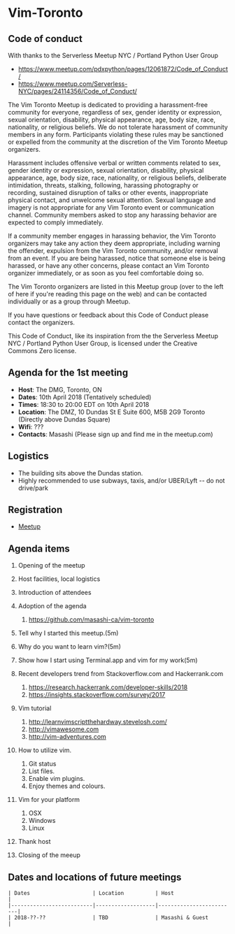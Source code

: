 # Vim-Toronto

## Code of conduct

With thanks to the Serverless Meetup NYC / Portland Python User Group

- https://www.meetup.com/pdxpython/pages/12061872/Code_of_Conduct/
- https://www.meetup.com/Serverless-NYC/pages/24114356/Code_of_Conduct/

The Vim Toronto Meetup is dedicated to providing a harassment-free community for everyone, regardless of sex, gender identity or expression, sexual orientation, disability, physical appearance, age, body size, race, nationality, or religious beliefs. We do not tolerate harassment of community members in any form. Participants violating these rules may be sanctioned or expelled from the community at the discretion of the Vim Toronto Meetup organizers.

Harassment includes offensive verbal or written comments related to sex, gender identity or expression, sexual orientation, disability, physical appearance, age, body size, race, nationality, or religious beliefs, deliberate intimidation, threats, stalking, following, harassing photography or recording, sustained disruption of talks or other events, inappropriate physical contact, and unwelcome sexual attention. Sexual language and imagery is not appropriate for any Vim Toronto event or communication channel. Community members asked to stop any harassing behavior are expected to comply immediately.

If a community member engages in harassing behavior, the Vim Toronto organizers may take any action they deem appropriate, including warning the offender, expulsion from the Vim Toronto community, and/or removal from an event. If you are being harassed, notice that someone else is being harassed, or have any other concerns, please contact an Vim Toronto organizer immediately, or as soon as you feel comfortable doing so.

The Vim Toronto organizers are listed in this Meetup group (over to the left of here if you're reading this page on the web) and can be contacted individually or as a group through Meetup.

If you have questions or feedback about this Code of Conduct please contact the organizers.

This Code of Conduct, like its inspiration from the the Serverless Meetup NYC / Portland Python User Group, is licensed under the Creative Commons Zero license.

## Agenda for the 1st meeting

- **Host**: The DMG, Toronto, ON
- **Dates**: 10th April 2018 (Tentatively scheduled)
- **Times**: 18:30 to 20:00 EDT on 10th April 2018
- **Location**: The DMZ, 10 Dundas St E Suite 600, M5B 2G9 Toronto (Directly above Dundas Square)
- **Wifi**: ???
- **Contacts**: Masashi (Please sign up and find me in the meetup.com)

## Logistics

- The building sits above the Dundas station.
- Highly recommended to use subways, taxis, and/or UBER/Lyft -- do not drive/park

## Registration

- [Meetup](https://www.meetup.com/Toronto-Vim/)

## Agenda items

1. Opening of the meetup
1. Host facilities, local logistics
1. Introduction of attendees
1. Adoption of the agenda
   1. https://github.com/masashi-ca/vim-toronto
1. Tell why I started this meetup.(5m)
1.  Why do you want to learn vim?(5m)
1. Show how I start using Terminal.app and vim for my work(5m)
1. Recent developers trend from Stackoverflow.com and Hackerrank.com
   1. https://research.hackerrank.com/developer-skills/2018
   1. https://insights.stackoverflow.com/survey/2017
1. Vim tutorial
   1. http://learnvimscriptthehardway.stevelosh.com/
   1. http://vimawesome.com
   1. http://vim-adventures.com
1. How to utilize vim.
   1. Git status
   1. List files.
   1. Enable vim plugins.
   1. Enjoy themes and colours.
1. Vim for your platform
   1. OSX
   1. Windows
   1. Linux

1. Thank host
1. Closing of the meeup


## Dates and locations of future meetings

	| Dates                    | Location          | Host                    |
	|--------------------------|-------------------|-------------------------|
	| 2018-??-??               | TBD               | Masashi & Guest         |
